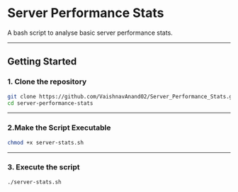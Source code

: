 # Server Performance Stats  
A bash script to analyse basic server performance stats.

---

## Getting Started  

### 1. Clone the repository
```bash
git clone https://github.com/VaishnavAnand02/Server_Performance_Stats.git
cd server-performance-stats

```
---

### 2.Make the Script Executable
```bash
chmod +x server-stats.sh
```
---

### 3. Execute the script
```bash
./server-stats.sh
```
